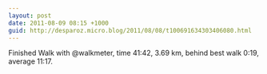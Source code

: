 ```yaml
---
layout: post
date: 2011-08-09 08:15 +1000
guid: http://desparoz.micro.blog/2011/08/08/t100691634303406080.html
---
```

Finished Walk with @walkmeter, time 41:42, 3.69 km, behind best walk 0:19, average 11:17.
